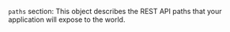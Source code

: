 `paths` section: This object describes the REST API paths that your application will expose to the world.


